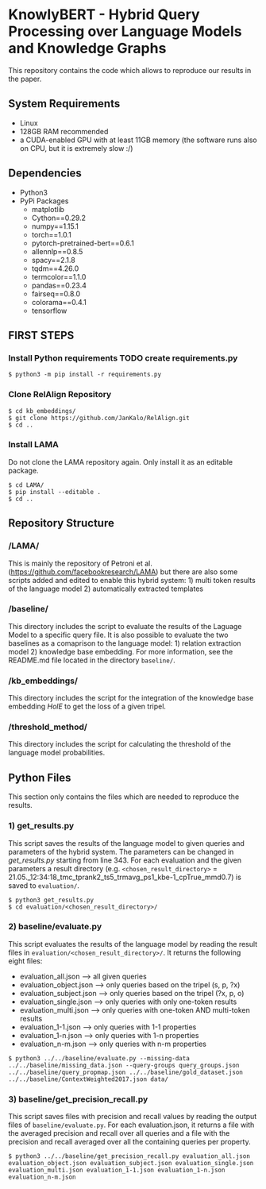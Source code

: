 # KnowlyBERT - Hybrid Query Processing over Language Models and Knowledge Graphs

This repository contains the code which allows to reproduce our results in the paper.

## System Requirements
- Linux
- 128GB RAM recommended
- a CUDA-enabled GPU with at least 11GB memory (the software runs also on CPU, but it is extremely slow :/)

## Dependencies
- Python3
- PyPi Packages
    - matplotlib
    - Cython==0.29.2
    - numpy==1.15.1
    - torch==1.0.1
    - pytorch-pretrained-bert==0.6.1
    - allennlp==0.8.5
    - spacy==2.1.8
    - tqdm==4.26.0
    - termcolor==1.1.0
    - pandas==0.23.4
    - fairseq==0.8.0
    - colorama==0.4.1
    - tensorflow

## FIRST STEPS

### Install Python requirements TODO create requirements.py

```shell
$ python3 -m pip install -r requirements.py
```

### Clone RelAlign Repository

```shell
$ cd kb_embeddings/
$ git clone https://github.com/JanKalo/RelAlign.git
$ cd ..
```

### Install LAMA
Do not clone the LAMA repository again. Only install it as an editable package.

```shell
$ cd LAMA/
$ pip install --editable .
$ cd ..
```

## Repository Structure

### /LAMA/

This is mainly the repository of Petroni et al. (https://github.com/facebookresearch/LAMA) but there are also some scripts added and edited to enable this hybrid system: 1) multi token results of the language model 2) automatically extracted templates

### /baseline/

This directory includes the script to evaluate the results of the Laguage Model to a specific query file. It is also possible to evaluate the two baselines as a comaprison to the language model: 1) relation extraction model 2) knowledge base embedding. For more information, see the README.md file located in the directory `baseline/`.

### /kb\_embeddings/

This directory includes the script for the integration of the knowledge base embedding *HolE* to get the loss of a given tripel.

### /threshold\_method/

This directory includes the script for calculating the threshold of the language model probabilities.

## Python Files

This section only contains the files which are needed to reproduce the results.

### 1) get\_results.py

This script saves the results of the language model to given queries and parameters of the hybrid system. The parameters can be changed in *get_results.py* starting from line 343. For each evaluation and the given parameters a result directory (e.g. `<chosen_result_directory>` = 21.05._12:34:18_tmc_tprank2_ts5_trmavg_ps1_kbe-1_cpTrue_mmd0.7) is saved to `evaluation/`. 

```shell
$ python3 get_results.py
$ cd evaluation/<chosen_result_directory>/
```
### 2) baseline/evaluate.py

This script evaluates the results of the language model by reading the result files in `evaluation/<chosen_result_directory>/`.
It returns the following eight files:
- evaluation_all.json --> all given queries
- evaluation_object.json --> only queries based on the tripel (s, p, ?x)
- evaluation_subject.json --> only queries based on the tripel (?x, p, o)
- evaluation_single.json --> only queries with only one-token results
- evaluation_multi.json --> only queries with one-token AND multi-token results
- evaluation_1-1.json --> only queries with 1-1 properties
- evaluation_1-n.json --> only queries with 1-n properties
- evaluation_n-m.json --> only queries with n-m properties

```shell
$ python3 ../../baseline/evaluate.py --missing-data ../../baseline/missing_data.json --query-groups query_groups.json ../../baseline/query_propmap.json ../../baseline/gold_dataset.json ../../baseline/ContextWeighted2017.json data/
```
### 3) baseline/get_precision_recall.py

This script saves files with precision and recall values by reading the output files of `baseline/evaluate.py`.
For each evaluation.json, it returns a file with the averaged precision and recall over all queries and a file with the precision and recall averaged over all the containing queries per property.

```shell
$ python3 ../../baseline/get_precision_recall.py evaluation_all.json evaluation_object.json evaluation_subject.json evaluation_single.json evaluation_multi.json evaluation_1-1.json evaluation_1-n.json evaluation_n-m.json
```

